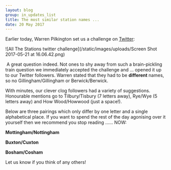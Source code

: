 ```yaml
---
layout: blog
group: in_updates_list
title: The most similar station names ...
date: 20 May 2017
---
```

Earlier today, Warren Pilkington set us a challenge on [Twitter](https://twitter.com/zawtowers/status/865937857806045184):

![All The Stations twitter challenge](/static/images/uploads/Screen Shot 2017-05-21 at 16.06.42.png)

 A great question indeed. Not ones to shy away from such a brain-pickling train question we immediately accepted the challenge and … opened it up to our Twitter followers. Warren stated that they had to be **different** names, so no Gillingham/Gillingham or Berwick/Berwick. 

With minutes, our clever clog followers had a variety of suggestions. Honourable mentions go to Tilbury/Tisbury (7 letters away), Rye/Wye (5 letters away) and How Wood/Howwood (just a space!).

Below are three pairings which only differ by one letter and a single alphabetical place. If you want to spend the rest of the day agonising over it yourself then we recommend you stop reading …… NOW:

**Mottingham/Nottingham**

**Buxton/Cuxton**

**Bosham/Cosham** 

Let us know if you think of any others!
